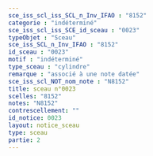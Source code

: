```yaml
---
sce_iss_scl_iss_SCL_n_Inv_IFAO : "8152"
categorie : "indéterminé"
sce_iss_scl_iss_SCE_id_sceau : "0023"
typeObjet : "Sceau"
sce_iss_SCL_n_Inv_IFAO : "8152"
id_sceau : "0023"
motif : "indéterminé"
type_sceau : "cylindre"
remarque : "associé à une note datée"
sce_iss_scl_NOT_nom_note : "N8152"
title: sceau n°0023
scelles: "8152"
notes: "N8152"
contrescellement: ""
id_notice: 0023
layout: notice_sceau
type: sceau
partie: 2
---
```

